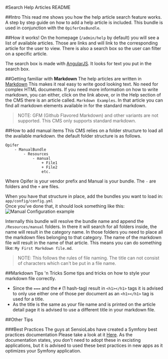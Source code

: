 #Search Help Articles README


##Intro
This read me shows you how the help article search feature works.
A step by step guide on how to add a help article is included.
This bundle is used in conjunction with the `OpiferCmsBundle`.


##How it works!
On the homepage (`/admin/help` by default) you will see a list of
available articles. Those are links and will link to the corresponding
article for the user to view. There is also a search box so the user
can filter on a specific article.

The search box is made with [AngularJS](http://angularjs.org).
It looks for text you put in the search box.


##Getting familiar with **Markdown**
The help articles are written in [Markdown](http://http://daringfireball.net/projects/markdown/)
This makes it real easy to write good looking text. No need for complex HTML
documents. If you need more information on how to write markdown, you can either, click
on the link above, or in the Help section of the CMS there is an article called.
`Markdown Examples`. In that article you can find all markdown elements
available in for the standard markdown.
> NOTE: GFM (Github Flavored Markdown) and other variants are not supported.
> This CMS only supports standard markdown.

##How to add manual items
This CMS relies on a folder structure to load all the available markdown.
the default folder structure is as follows.
```
Opifer
    - ManualBundle
        - Resources
            - manual
                + File1
                + File2
                etc.
```
Where Opifer is your vendor prefix and Manual is your bundle.
The `-` are folders and the `+` are files.

When you have that structure in place, add the bundles you want to load in:  
`app/config/config.yml`  
Once you've done that, it should look something like this:  
![Manual Configuration example](http://i.imgur.com/1LBTwq0.png)

Internally this bundle will resolve the bundle name and append the `/Resources/manual` folders. In there it will
search for all folders inside, the name will result in the category name.
In those folders you need to place all the markdown files belonging to that category.
The name of the markdown file will result in the name of that article.
This means you can do something like: `My First Markdown file.md`.

> NOTE: This follows the rules of file naming. The title can not consist of characters which can't be put in a file name.

##Markdown Tips 'n Tricks
Some tips and tricks on how to style your markdown file correctly.
- Since the `===` and the `#` (1 hash-tag) result in `<h1></h1>` tags
it is advised to only use either one of those per document as an `<h1></h1>` tag is used for a title.
- As the title is the same as your file name and is printed on the article detail page it is advised to use a different 
title in your markdown file.

##Other Tips

###Best Practices
The guys at SensioLabs have created a Symfony best practices documentation
Please take a look at it [Here](http://symfony.com/doc/current/best_practices/index.html).
As the documentation states, you don't need to adopt these in excisting applications, but it is
advised to used these best practices in new apps as it optimizes your Symfony application.